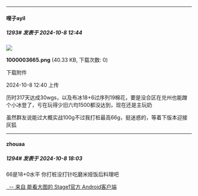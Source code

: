 ﻿
*****

####  哩子ayil  
##### 1293#       发表于 2024-10-8 12:44

<img src="https://img.saraba1st.com/forum/202410/08/124042jclycnpcy0x00ha0.png" referrerpolicy="no-referrer">

<strong>1000003665.png</strong> (40.33 KB, 下载次数: 0)

下载附件

2024-10-8 12:40 上传

历时317天达成30wgs，以及布冰18+6过序列19棉花，要是没合区在兑州也能蹭个小冰登了，亏在玩得少旧六均1500都没达到，现在还是主玩奶

虽然群友说能过大概实战100g不过我打桩最高66g，挺迷惑的，等着下版本迎接灰狐


*****

####  zhouaa  
##### 1294#       发表于 2024-10-8 18:03

66是18+0水平 你打桩没打针吃磨米娅饭后料理吧

[  -- 来自 能看大图的 Stage1官方 Android客户端](https://www.coolapk.com/apk/140634)

